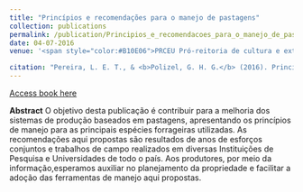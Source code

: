 ```yaml
---
title: "Princípios e recomendações para o manejo de pastagens"
collection: publications
permalink: /publication/Principios_e_recomendacoes_para_o_manejo_de_pastagens_2016.md
date: 04-07-2016
venue: '<span style="color:#B10E06">PRCEU Pró‐reitoria de cultura e extensão universitária.</span>'

citation: "Pereira, L. E. T., & <b>Polizel, G. H. G.</b> (2016). Princípios e recomendações para o manejo de pastagens. Pirassununga: PRCEU-pró-reitoria de cultura e extensão universitária." 
---
```


[Access book here](http://www.livrosabertos.sibi.usp.br/portaldelivrosUSP/catalog/view/122/103/522)

<b>Abstract</b>
O objetivo desta publicação é contribuir para a melhoria dos sistemas de produção baseados em pastagens, apresentando os princípios de manejo para as principais espécies forrageiras utilizadas. As recomendações aqui propostas são resultados de anos de esforços conjuntos e trabalhos de campo realizados em diversas Instituições de Pesquisa e Universidades de todo o país. Aos produtores, por meio da informação,esperamos auxiliar no planejamento da propriedade e facilitar a adoção das ferramentas de manejo aqui propostas.
